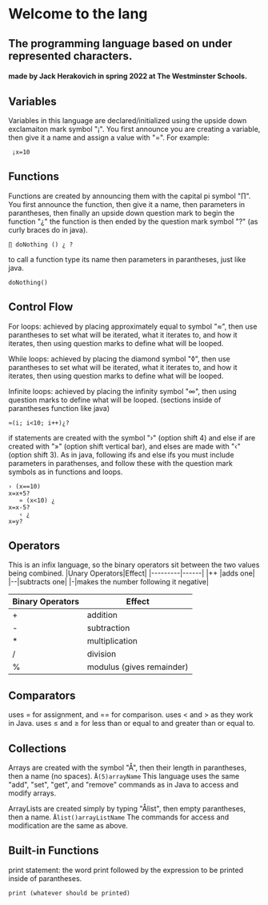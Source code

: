 # Welcome to the lang

## The programming language based on under represented characters.

#### made by Jack Herakovich in spring 2022 at The Westminster Schools.

## Variables
Variables in this language are declared/initialized using the upside down exclamaiton mark symbol "¡". You first announce you are creating a variable, then give it a name and assign a value with "=". For example:

``` ¡x=10```

## Functions
Functions are created by announcing them with the capital pi symbol "∏". You first announce the function, then give it a name, then parameters in parantheses, then finally an upside down question mark to begin the function "¿" the function is then ended by the question mark symbol "?" (as curly braces do in java).

```∏ doNothing () ¿ ?```

to call a function type its name then parameters in parantheses, just like java.

```doNothing()```

## Control Flow
For loops: achieved by placing approximately equal to symbol "≈", then use parantheses to set what will be iterated, what it iterates to, and how it iterates, then using question marks to define what will be looped.

While loops: achieved by placing the diamond symbol "◊", then use parantheses to set what will be iterated, what it iterates to, and how it iterates, then using question marks to define what will be looped.

Infinite loops: achieved by placing the infinity symbol "∞", then using question marks to define what will be looped.
(sections inside of parantheses function like java)

```≈(i; i<10; i++)¿?```

if statements are created with the symbol "›" (option shift 4) and else if are created with "»" (option shift vertical bar), and elses are made with "‹" (option shift 3). As in java, following ifs and else ifs you must include parameters in parathenses, and follow these with the question mark symbols as in functions and loops.

``` 
› (x==10) 
x=x+5?
   » (x<10) ¿
x=x-5?
   ‹ ¿
x=y?
```

## Operators
This is an infix language, so the binary operators sit between the two values being combined.
|Unary Operators|Effect|
|---------|------|
|++ |adds one|
|--|subtracts one|
|-|makes the number following it negative|

|Binary Operators|Effect|
|---------|------|
|+ |addition|
|-|subtraction|
|*|multiplication|
|/| division|
|%| modulus (gives remainder)|



## Comparators
uses = for assignment, and == for comparison. 
uses < and > as they work in Java.
uses ≤ and ≥ for less than or equal to and greater than or equal to.

## Collections
Arrays are created with the symbol "Å", then their length in parantheses, then a name (no spaces).
```Å(5)arrayName``` 
This language uses the same "add", "set", "get", and "remove" commands as in Java to access and modify arrays.

ArrayLists are created simply by typing "Ålist", then empty parantheses, then a name.
```Ålist()arrayListName```
The commands for access and modification are the same as above.

## Built-in Functions
print statement: the word print followed by the expression to be printed inside of parantheses.

```print (whatever should be printed)```

